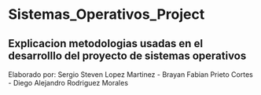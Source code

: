 # Sistemas_Operativos_Project

## Explicacion metodologias usadas en el desarrolllo del proyecto de sistemas operativos

Elaborado por:
Sergio Steven Lopez Martinez -
Brayan Fabian Prieto Cortes -
Diego Alejandro Rodriguez Morales
